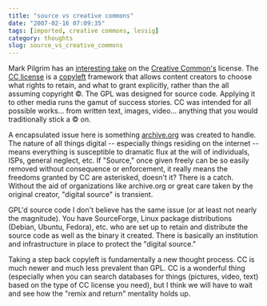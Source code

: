 ```yaml
---
title: "source vs creative commons"
date: "2007-02-16 07:09:35"
tags: [imported, creative commons, lessig]
category: thoughts
slug: source_vs_creative_commons
---
```


Mark Pilgrim has an
<a title="dive into mark" href="http://diveintomark.org/archives/2007/02/15/cc-vs-gpl">interesting
take</a> on the
<a href="http://creativecommons.org/" title="Founded by Lawrence Lessig">Creative
Common's</a> license. The
<a href="http://en.wikipedia.org/wiki/Creative_Commons" title="CC">CC
license</a> is a
<a href="http://en.wikipedia.org/wiki/Copyleft" title="GPL is from the same family">copyleft</a>
framework that allows content creators to choose what rights to retain, and what
to grant explicitly, rather than the all assuming copyright &copy;. The GPL was
designed for source code. Applying it to other media runs the gamut of success
stories. CC was intended for all possible works... from written text, images,
video... anything that you would traditionally stick a &copy; on.

A encapsulated issue here is something
<a title="Amazing public service" href="http://www.archive.org/index.php">archive.org</a>
was created to handle. The nature of all things digital -- especially things
residing on the internet -- means everything is susceptible to dramatic flux at
the will of individuals, ISPs, general neglect, etc. If "Source," once given
freely can be so easily removed without consequence or enforcement, it really
means the freedoms granted by CC are asterisked, doesn't it? There is a catch.
Without the aid of organizations like archive.org or great care taken by the
original creator, "digital source" is transient.

GPL'd source code I don't believe has the same issue (or at least not nearly the
magnitude). You have SourceForge, Linux package distributions (Debian, Ubuntu,
Fedora), etc. who are set up to retain and distribute the source code as well as
the binary it created. There is basically an institution and infrastructure in
place to protect the "digital source."

Taking a step back copyleft is fundamentally a new thought process. CC is much
newer and much less prevalent than GPL. CC is a wonderful thing (especially when
you can search databases for things (pictures, video, text) based on the type of
CC license you need), but I think we will have to wait and see how the "remix
and return" mentality holds up.

